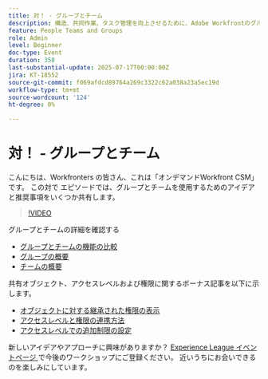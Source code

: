 ```yaml
---
title: 対！ - グループとチーム
description: 構造、共同作業、タスク管理を向上させるために、Adobe Workfrontのグループとチームの違いについて説明します。
feature: People Teams and Groups
role: Admin
level: Beginner
doc-type: Event
duration: 358
last-substantial-update: 2025-07-17T00:00:00Z
jira: KT-18552
source-git-commit: f069afdcd89764a269c3322c62a038a23a5ec19d
workflow-type: tm+mt
source-wordcount: '124'
ht-degree: 0%

---
```



# 対！ - グループとチーム

こんにちは、Workfronters の皆さん、これは「オンデマンドWorkfront CSM」です。 この対で エピソードでは、グループとチームを使用するためのアイデアと推奨事項をいくつか共有します。

>[!VIDEO](https://video.tv.adobe.com/v/3467354/?learn=on&enablevpops&captions=jpn)

グループとチームの詳細を確認する

* [ グループとチームの機能の比較 ](https://experienceleague.adobe.com/ja/docs/workfront/using/teams-groups/work-with-groups-teams/understanding-differences-and-similarities-between-groups-and-teams)
* [ グループの概要 ](https://experienceleague.adobe.com/ja/docs/workfront/using/administration-and-setup/manage-groups/groups/groups)
* [ チームの概要 ](https://experienceleague.adobe.com/ja/docs/workfront/using/teams-groups/create-manage-teams/teams-overview)

共有オブジェクト、アクセスレベルおよび権限に関するボーナス記事を以下に示します。

* [ オブジェクトに対する継承された権限の表示 ](https://experienceleague.adobe.com/ja/docs/workfront/using/basics/grant-request-object-permissions/view-inherited-permissions-on-objects)
* [ アクセスレベルと権限の連携方法 ](https://experienceleague.adobe.com/ja/docs/workfront/using/administration-and-setup/add-users/access-levels/access-level-overview#how-access-levels-and-permissions-work-together)
* [ アクセスレベルでの追加制限の設定 ](https://experienceleague.adobe.com/ja/docs/workfront/using/administration-and-setup/add-users/configure-access/create-modify-access-levels#planner-users:~:text=Click%20Set%20additional%20restrictions%2C%20then%20set%20any%20of%20the%20following%20restrictions%20for%20the%20access%20level)

新しいアイデアやアプローチに興味がありますか？ [Experience League イベントページ ](https://experienceleague.adobe.com/ja/events?filters=Workfront) で今後のワークショップにご登録ください。 近いうちにお会いできるのを楽しみにしています。


